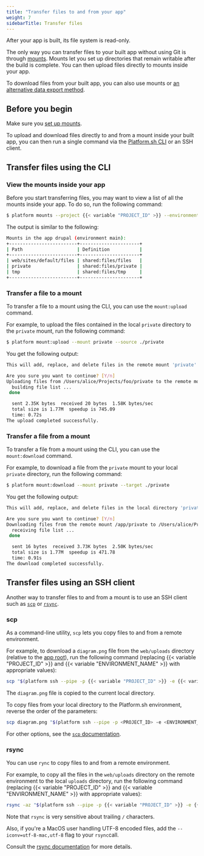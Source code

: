```yaml
---
title: "Transfer files to and from your app"
weight: 7
sidebarTitle: Transfer files
---
```


After your app is built, its file system is read-only.

The only way you can transfer files to your built app without using Git is through [mounts](../create-apps/app-reference.md#mounts).
Mounts let you set up directories that remain writable after the build is complete.
You can then upload files directly to mounts inside your app.

To download files from your built app, 
you can also use mounts or [an alternative data export method](../tutorials/exporting.md).

## Before you begin

Make sure you [set up mounts](../create-apps/app-reference.md#mounts).

To upload and download files directly to and from a mount inside your built app, 
you can then run a single command via the [Platform.sh CLI](../administration/cli/_index.md) 
or an SSH client. 

## Transfer files using the CLI

### View the mounts inside your app

Before you start transferring files, 
you may want to view a list of all the mounts inside your app. 
To do so, run the following command:

```bash
$ platform mounts --project {{< variable "PROJECT_ID" >}} --environment {{< variable "ENVIRONMENT_NAME" >}}
```

The output is similar to the following:

```bash
Mounts in the app drupal (environment main):
+-------------------------+----------------------+
| Path                    | Definition           |
+-------------------------+----------------------+
| web/sites/default/files | shared:files/files   |
| private                 | shared:files/private |
| tmp                     | shared:files/tmp     |
+-------------------------+----------------------+
```

### Transfer a file to a mount

To transfer a file to a mount using the CLI, you can use the `mount:upload` command. 

For example, to upload the files contained in the local `private` directory to the `private` mount,
run the following command: 

```bash
$ platform mount:upload --mount private --source ./private
```

You get the following output:

```bash
This will add, replace, and delete files in the remote mount 'private'.

Are you sure you want to continue? [Y/n]
Uploading files from /Users/alice/Projects/foo/private to the remote mount /app/private
  building file list ...
 done

  sent 2.35K bytes  received 20 bytes  1.58K bytes/sec
  total size is 1.77M  speedup is 745.09
  time: 0.72s
The upload completed successfully.
```

### Transfer a file from a mount

To transfer a file from a mount using the CLI, you can use the `mount:download` command. 

For example, to download a file from the `private` mount to your local `private` directory, 
run the following command:

```bash
$ platform mount:download --mount private --target ./private
```

You get the following output:

```bash
This will add, replace, and delete files in the local directory 'private'.

Are you sure you want to continue? [Y/n]
Downloading files from the remote mount /app/private to /Users/alice/Projects/foo/private
  receiving file list ...
 done

  sent 16 bytes  received 3.73K bytes  2.50K bytes/sec
  total size is 1.77M  speedup is 471.78
  time: 0.91s
The download completed successfully.
```

## Transfer files using an SSH client

Another way to transfer files to and from a mount is to use an SSH client such as [`scp`](file-transfer.md#scp) or [`rsync`](file-transfer.md#rsync).

### scp

As a command-line utility, `scp` lets you copy files to and from a remote environment.

For example, to download a `diagram.png` file from the `web/uploads` directory 
(relative to the [app root](../create-apps/app-reference.md#root-directory)),
run the following command 
(replacing {{< variable "PROJECT_ID" >}} and {{< variable "ENVIRONMENT_NAME" >}} with appropriate values):

```bash
scp "$(platform ssh --pipe -p {{< variable "PROJECT_ID" >}} -e {{< variable "ENVIRONMENT_NAME" >}}":web/uploads/diagram.png .
```

The `diagram.png` file is copied to the current local directory.

To copy files from your local directory to the Platform.sh environment, 
reverse the order of the parameters:

```bash
scp diagram.png "$(platform ssh --pipe -p <PROJECT_ID> -e <ENVIRONMENT_NAME>)":web/uploads
```

For other options, see the [`scp` documentation](https://www.man7.org/linux/man-pages/man1/scp.1.html).

### rsync

You can use `rync` to copy files to and from a remote environment.

For example, to copy all the files in the `web/uploads` directory on the remote environment 
to the local `uploads` directory,
run the following command 
(replacing {{< variable "PROJECT_ID" >}} and {{< variable "ENVIRONMENT_NAME" >}} with appropriate values):

```bash
rsync -az "$(platform ssh --pipe -p {{< variable "PROJECT_ID" >}} -e {{< variable "ENVIRONMENT_NAME" >}})":web/uploads/ ./uploads/
```

Note that `rsync` is very sensitive about trailing `/` characters.

Also, if you're a MacOS user handling UTF-8 encoded files, 
add the `--iconv=utf-8-mac,utf-8` flag to your `rsync`call.

Consult the [rsync documentation](https://man7.org/linux/man-pages/man1/rsync.1.html) for more details.